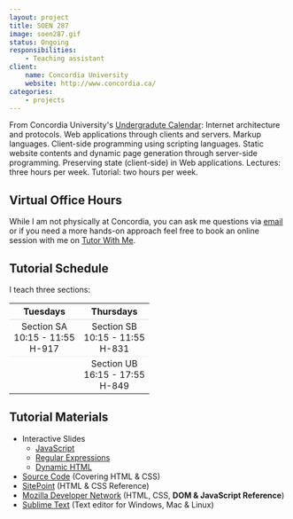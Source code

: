 ```yaml
---
layout: project
title: SOEN 287
image: soen287.gif
status: Ongoing
responsibilities:
    - Teaching assistant
client:
    name: Concordia University
    website: http://www.concordia.ca/
categories:
    - projects
---
```


From Concordia University's [Undergradute Calendar](http://registrar.concordia.ca/calendar11-12/71/71.70.html#softeng): Internet architecture and protocols. Web applications through clients and servers. Markup languages. Client-side programming using scripting languages. Static website contents and dynamic page generation through server-side programming. Preserving state (client-side) in Web applications. Lectures: three hours per week. Tutorial: two hours per week.

## Virtual Office Hours
While I am not physically at Concordia, you can ask me questions via [email](mailto:soen287@istvan.co) or if you need a more hands-on approach feel free to book an online session with me on [Tutor With Me](http://tutorwith.me/templates/x6p8v1).

## Tutorial Schedule
I teach three sections:

<table style="width: 300px">
	<tr>
		<th style="border-bottom: 1px solid #ddd">Tuesdays</th>
		<th style="border-bottom: 1px solid #ddd">Thursdays</th>
	</tr>
	<tr>
		<td style="text-align:center;border-bottom: 1px solid #eee">
			Section SA<br>
			10:15 - 11:55<br>
			H-917
		</td>
		<td style="text-align:center; border-bottom: 1px solid #eee">
			Section SB<br>
			10:15 - 11:55<br>
			H-831
		</td>
	</tr>
	<tr>
		<td></td>
		<td style="text-align:center">
			Section UB<br>
			16:15 - 17:55<br>
			H-849
		</td>
	</tr>
</table>

## Tutorial Materials

- Interactive Slides
  - [JavaScript](http://istvanp.github.com/tutorials/javascript/)
  - [Regular Expressions](http://istvanp.github.com/tutorials/javascript/#83)
  - [Dynamic HTML](http://istvanp.github.com/tutorials/dhtml/)
- [Source Code](http://db.tt/mD5Zzn2D) (Covering HTML & CSS)
- [SitePoint](http://reference.sitepoint.com) (HTML & CSS Reference)
- [Mozilla Developer Network](https://developer.mozilla.org/) (HTML, CSS, **DOM & JavaScript Reference**)
- [Sublime Text](http://www.sublimetext.com/) (Text editor for Windows, Mac & Linux)
